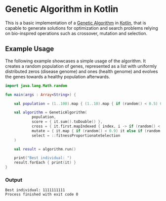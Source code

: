 # Genetic Algorithm in Kotlin

This is a basic implementation of a [Genetic Algorithm](https://en.wikipedia.org/wiki/Genetic_algorithm) in 
[Kotlin](https://kotlinlang.org), that is capable to generate solutions for optimization
and search problems relying on bio-inspired operations such as crossover, mutation and selection.

## Example Usage
The following example showcases a simple usage of the algorithm. It creates a random population of genes, 
represented as a list with uniformly distributed zeros (disease genome) and ones (health genome) and evolves the 
genes towards a healthy population afterwards.

```kotlin
import java.lang.Math.random

fun main(args : Array<String>) {

    val population = (1..100).map { (1..10).map { if (random() < 0.5) 0 else 1 } }

    val algorithm = GeneticAlgorithm(
            population,
            score = { it.sum().toDouble() },
            cross = { it.first.mapIndexed { index, i -> if (random() < 0.5) i else it.second[index] } },
            mutate = { it.map { if (random() < 0.9) it else if (random() < 0.5) 0 else 1 } },
            select = ::fitnessProportionateSelection
    )

    val result = algorithm.run()

    print("Best individual: ")
    result.forEach { print(it) }
}
```

### Output
```
Best individual: 1111111111
Process finished with exit code 0
```